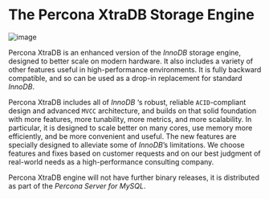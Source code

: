 # The Percona XtraDB Storage Engine

![image](/_static/percona-xtradb.png)

Percona XtraDB is an enhanced version of the *InnoDB* storage engine, designed
to better scale on modern hardware.  It also includes a variety of other
features useful in high-performance environments. It is fully backward
compatible, and so can be used as a drop-in replacement for standard *InnoDB*.

Percona XtraDB includes all of *InnoDB* ‘s robust, reliable `ACID`-compliant
design and advanced `MVCC` architecture, and builds on that solid foundation
with more features, more tunability, more metrics, and more scalability. In
particular, it is designed to scale better on many cores, use memory more
efficiently, and be more convenient and useful. The new features are
specially designed to alleviate some of *InnoDB*’s limitations. We choose
features and fixes based on customer requests and on our best judgment of
real-world needs as a high-performance consulting company.

Percona XtraDB engine will not have further binary releases, it is
distributed as part of the *Percona Server for MySQL*.

<!-- Products -->
<!-- Platforms and rel. products -->
